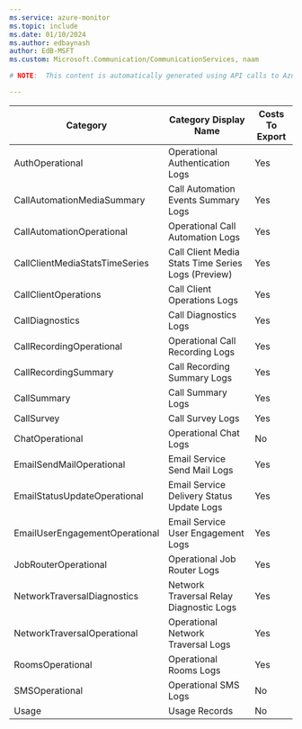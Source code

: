 ```yaml
---
ms.service: azure-monitor
ms.topic: include
ms.date: 01/10/2024
ms.author: edbaynash
author: EdB-MSFT
ms.custom: Microsoft.Communication/CommunicationServices, naam

# NOTE:  This content is automatically generated using API calls to Azure. Any edits made on these files will be overwritten in the next run of the script. 

---
```

  
  
|Category|Category Display Name|Costs To Export|
|---|---|---|
|AuthOperational |Operational Authentication Logs |Yes |
|CallAutomationMediaSummary |Call Automation Events Summary Logs |Yes |
|CallAutomationOperational |Operational Call Automation Logs |Yes |
|CallClientMediaStatsTimeSeries |Call Client Media Stats Time Series Logs (Preview) |Yes |
|CallClientOperations |Call Client Operations Logs |Yes |
|CallDiagnostics |Call Diagnostics Logs |Yes |
|CallRecordingOperational |Operational Call Recording Logs |Yes |
|CallRecordingSummary |Call Recording Summary Logs |Yes |
|CallSummary |Call Summary Logs |Yes |
|CallSurvey |Call Survey Logs |Yes |
|ChatOperational |Operational Chat Logs |No |
|EmailSendMailOperational |Email Service Send Mail Logs |Yes |
|EmailStatusUpdateOperational |Email Service Delivery Status Update Logs |Yes |
|EmailUserEngagementOperational |Email Service User Engagement Logs |Yes |
|JobRouterOperational |Operational Job Router Logs |Yes |
|NetworkTraversalDiagnostics |Network Traversal Relay Diagnostic Logs |Yes |
|NetworkTraversalOperational |Operational Network Traversal Logs |Yes |
|RoomsOperational |Operational Rooms Logs |Yes |
|SMSOperational |Operational SMS Logs |No |
|Usage |Usage Records |No |